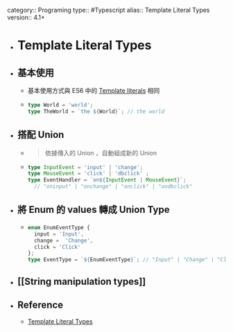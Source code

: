 category:: Programing
type:: #Typescript
alias:: Template Literal Types
version:: 4.1+

- # Template Literal Types
- ## 基本使用
	- 基本使用方式與 ES6 中的 [Template literals](https://developer.mozilla.org/en-US/docs/Web/JavaScript/Reference/Template_literals) 相同
	- ```ts
	  type World = 'world';
	  type TheWorld = `the ${World}`; // the world
	  ```
- ## 搭配 Union
	- > 依據傳入的 Union ，自動組成新的 Union
	- ```ts
	  type InputEvent = 'input' | 'change';
	  type MouseEvent = 'click' | 'dbclick' ;
	  type EventHandler = `on${InputEvent | MouseEvent}`;
	  	// "oninput" | "onchange" | "onclick" | "ondbclick"
	  ```
- ## 將 Enum 的 values 轉成 Union Type
	- ```ts
	  enum EnumEventType {
	    input = 'Input',
	    change =  'Change',
	    click = 'Click'
	  };
	  type EventType = `${EnumEventType}`; // "Input" | "Change" | "Click"
	  ```
- ## [[String manipulation types]]
- ## Reference
	- [Template Literal Types](https://www.typescriptlang.org/docs/handbook/2/template-literal-types.html)